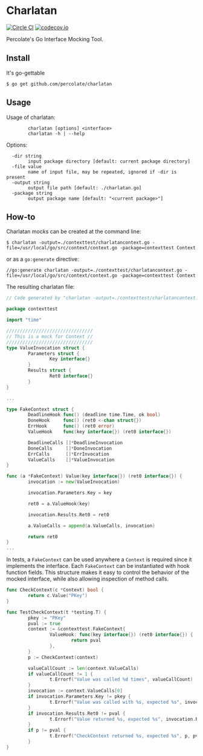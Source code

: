 # Charlatan

[![Circle CI](https://circleci.com/gh/percolate/charlatan.svg?style=svg)](https://circleci.com/gh/percolate/charlatan)
[![codecov.io](https://codecov.io/github/percolate/charlatan/coverage.svg?branch=master)](https://codecov.io/github/percolate/charlatan?branch=master)

Percolate's Go Interface Mocking Tool.

## Install

It's go-gettable

```
$ go get github.com/percolate/charlatan
```

## Usage

Usage of charlatan:

```
        charlatan [options] <interface>
        charlatan -h | --help
```

Options:

```
  -dir string
        input package directory [default: current package directory]
  -file value
        name of input file, may be repeated, ignored if -dir is present
  -output string
        output file path [default: ./charlatan.go]
  -package string
        output package name [default: "<current package>"]
```

## How-to

Charlatan mocks can be created at the command line:

```
$ charlatan -output=./contexttest/charlatancontext.go -file=/usr/local/go/src/context/context.go -package=contexttest Context
```

or as a `go:generate` directive:

```
//go:generate charlatan -output=./contexttest/charlatancontext.go -file=/usr/local/go/src/context/context.go -package=contexttest Context
```

The resulting charlatan file:

```Go
// Code generated by "charlatan -output=./contexttest/charlatancontext.go -file=/usr/local/go/src/context/context.go -package=contexttest Context"; DO NOT EDIT.

package contexttest

import "time"

////////////////////////////////
// This is a mock for Context //
////////////////////////////////
type ValueInvocation struct {
        Parameters struct {
                Key interface{}
        }
        Results struct {
                Ret0 interface{}
        }
}

...

type FakeContext struct {
        DeadlineHook func() (deadline time.Time, ok bool)
        DoneHook     func() (ret0 <-chan struct{})
        ErrHook      func() (ret0 error)
        ValueHook    func(key interface{}) (ret0 interface{})

        DeadlineCalls []*DeadlineInvocation
        DoneCalls     []*DoneInvocation
        ErrCalls      []*ErrInvocation
        ValueCalls    []*ValueInvocation
}

func (a *FakeContext) Value(key interface{}) (ret0 interface{}) {
        invocation := new(ValueInvocation)

        invocation.Parameters.Key = key

        ret0 = a.ValueHook(key)

        invocation.Results.Ret0 = ret0

        a.ValueCalls = append(a.ValueCalls, invocation)

        return ret0
}
...
```

In tests, a `FakeContext` can be used anywhere a `Context` is required
since it implements the interface. Each `FakeContext` can be instantiated
with hook function fields. This structure makes it easy to control the
behavior of the mocked interface, while also allowing
inspection of method calls.

```Go
func CheckContext(c *Context) bool {
        return c.Value("PKey")
}

func TestCheckContext(t *testing.T) {
        pkey := "PKey"
        pval := true
        context := &contexttest.FakeContext{
                ValueHook: func(key interface{}) (ret0 interface{}) {
                        return pval
                },
        }
        p := CheckContext(context)

        valueCallCount := len(context.ValueCalls)
        if valueCallCount != 1 {
                t.Errorf("Value was called %d times", valueCallCount)
        }
        invocation := context.ValueCalls[0]
        if invocation.Parameters.Key != pkey {
                t.Errorf("Value was called with %s, expected %s", invocation.Parameters.Key, pkey)
        }
        if invocation.Results.Ret0 != pval {
                t.Errorf("Value returned %s, expected %s", invocation.Results.Ret0, pval)
        }
        if p != pval {
                t.Errorf("CheckContext returned %s, expected %s", p, pval)
        }
}
```
